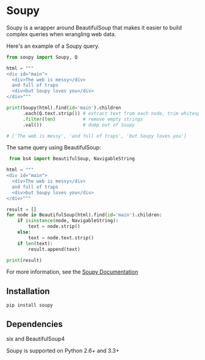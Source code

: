 # Soupy

Soupy is a wrapper around BeautifulSoup that makes it easier
to build complex queries when wrangling web data.

Here's an example of a Soupy query.

```python
from soupy import Soupy, Q

html = """
<div id="main">
  <div>The web is messy</div>
  and full of traps
  <div>but Soupy loves you</div>
</div>"""

print(Soupy(html).find(id='main').children
      .each(Q.text.strip()) # extract text from each node, trim whitespace
      .filter(len)          # remove empty strings
      .val())               # dump out of Soupy

# ['The web is messy', 'and full of traps', 'but Soupy loves you']
```

The same query using BeautifulSoup:

```python
 from bs4 import BeautifulSoup, NavigableString

html = """
<div id="main">
  <div>The web is messy</div>
  and full of traps
  <div>but Soupy loves you</div>
</div>"""

result = []
for node in BeautifulSoup(html).find(id='main').children:
    if isinstance(node, NavigableString):
        text = node.strip()
    else:
        text = node.text.strip()
    if len(text):
        result.append(text)

print(result)
```

For more information, see the [Soupy Documentation](http://soupy.readthedocs.org)

## Installation

```
pip install soupy
```

## Dependencies

six and BeautifulSoup4

Soupy is supported on Python 2.6+ and 3.3+
